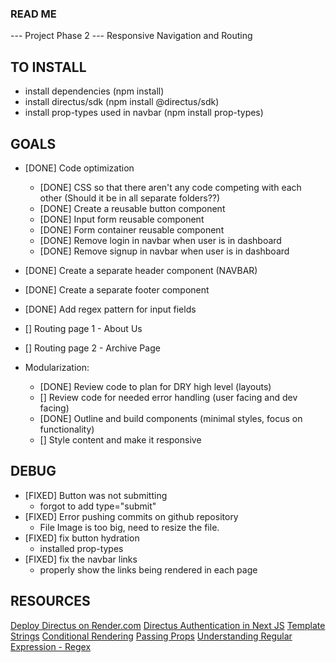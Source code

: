 ### READ ME

--- Project Phase 2 --- 
Responsive Navigation and Routing

## TO INSTALL
- install dependencies (npm install)
- install directus/sdk (npm install @directus/sdk)
- install prop-types used in navbar (npm install prop-types)

## GOALS
- [DONE] Code optimization
  - [DONE] CSS so that there aren't any code competing with each other (Should it be in all separate folders??)
  - [DONE] Create a reusable button component
  - [DONE] Input form reusable component
  - [DONE] Form container reusable component
  - [DONE] Remove login in navbar when user is in dashboard
  - [DONE] Remove signup in navbar when user is in dashboard
- [DONE] Create a separate header component (NAVBAR)
- [DONE] Create a separate footer component
- [DONE] Add regex pattern for input fields
- [] Routing page 1 - About Us
- [] Routing page 2 - Archive Page 

- Modularization:
  - [DONE] Review code to plan for DRY high level (layouts)
  - [] Review code for needed error handling (user facing and dev facing)
  - [DONE] Outline and build components (minimal styles, focus on functionality)
  - [] Style content and make it responsive

## DEBUG
- [FIXED] Button was not submitting
  - forgot to add type="submit"
- [FIXED] Error pushing commits on github repository
  - File Image is too big, need to resize the file.
- [FIXED] fix button hydration
  -  installed prop-types 
- [FIXED] fix the navbar links
  - properly show the links being rendered in each page

## RESOURCES
[Deploy Directus on Render.com](https://blog.jamin.sh/how-to-deploy-directus-to-rendercom)
[Directus Authentication in Next JS](https://directus.io/docs/tutorials/getting-started/using-authentication-in-next-js)
[Template Strings](https://developer.mozilla.org/en-US/docs/Web/JavaScript/Reference/Template_literals)
[Conditional Rendering](https://react.dev/learn/conditional-rendering)
[Passing Props](https://react.dev/learn/passing-props-to-a-component)
[Understanding Regular Expression - Regex](https://developer.mozilla.org/en-US/docs/Web/JavaScript/Guide/Regular_expressions)